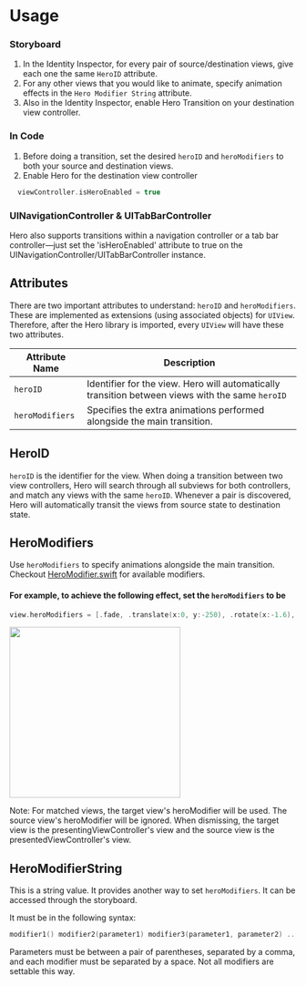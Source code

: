 # Usage

### Storyboard

1. In the Identity Inspector, for every pair of source/destination views, give each one the same `HeroID` attribute.
3. For any other views that you would like to animate, specify animation effects in the `Hero Modifier String` attribute.
4. Also in the Identity Inspector, enable Hero Transition on your destination view controller.

### In Code

1. Before doing a transition, set the desired `heroID` and `heroModifiers` to both your source and destination views.
2. Enable Hero for the destination view controller

  ```swift
    viewController.isHeroEnabled = true
  ```

### UINavigationController & UITabBarController

Hero also supports transitions within a navigation controller or a tab bar controller—just set the 'isHeroEnabled' attribute to true on the UINavigationController/UITabBarController instance.

## Attributes
There are two important attributes to understand: `heroID` and `heroModifiers`. These are implemented as extensions (using associated objects) for `UIView`. Therefore, after the Hero library is imported, every `UIView` will have these two attributes.

| Attribute Name | Description |
| --- | --- |
| `heroID`    | Identifier for the view. Hero will automatically transition between views with the same `heroID` |
| `heroModifiers` | Specifies the extra animations performed alongside the main transition. |

## HeroID

`heroID` is the identifier for the view. When doing a transition between two view controllers, Hero will search through all subviews for both controllers, and match any views with the same `heroID`. Whenever a pair is discovered, Hero will automatically transit the views from source state to destination state.

## HeroModifiers

Use `heroModifiers` to specify animations alongside the main transition. Checkout [HeroModifier.swift](https://github.com/lkzhao/Hero/blob/master/Sources/HeroModifier.swift) for available modifiers.

#### For example, to achieve the following effect, set the `heroModifiers` to be

```swift
view.heroModifiers = [.fade, .translate(x:0, y:-250), .rotate(x:-1.6), .scale(1.5)]
```
<!--- TODO: Fix broken image below --->
<img src="https://github.com/lkzhao/Hero/blob/master/Resources/heroTransition.gif?raw=true" width="300">

Note: For matched views, the target view's heroModifier will be used. The source view's heroModifier will be ignored. When dismissing, the target view is the presentingViewController's view and the source view is the presentedViewController's view.

## HeroModifierString

This is a string value. It provides another way to set `heroModifiers`. It can be accessed through the storyboard.

It must be in the following syntax:

```swift
modifier1() modifier2(parameter1) modifier3(parameter1, parameter2) ...
```

Parameters must be between a pair of parentheses, separated by a comma, and each modifier must be separated by a space. Not all modifiers are settable this way.
